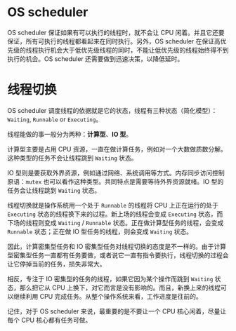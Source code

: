 # OS scheduler

OS scheduler 保证如果有可以执行的线程时，就不会让 CPU 闲着。并且它还要保证，所有可执行的线程都看起来在同时执行。另外，OS scheduler 在保证高优先级的线程执行机会大于低优先级线程的同时，不能让低优先级的线程始终得不到执行的机会。OS scheduler 还需要做到迅速决策，以降低延时。



# 线程切换

OS scheduler 调度线程的依据就是它的状态，线程有三种状态（简化模型）：`Waiting`, `Runnable` or `Executing`。

线程能做的事一般分为两种：**计算型**、**IO 型**。

计算型主要是占用 CPU 资源，一直在做计算任务，例如对一个大数做质数分解。这种类型的任务不会让线程跳到 `Waiting` 状态。

IO 型则是要获取外界资源，例如通过网络、系统调用等方式。内存同步访问控制原语：`mutex` 也可以看作这种类型。共同特点是需要等待外界资源就绪。IO 型的任务会让线程跳到 `Waiting` 状态。

线程切换就是操作系统用一个处于 `Runnable` 的线程将 CPU 上正在运行的处于 `Executing` 状态的线程换下来的过程。新上场的线程会变成 `Executing` 状态，而下场的线程则变成 `Waiting` / `Runnable` 状态。正在做计算型任务的线程，会变成 `Runnable` 状态；正在做 IO 型任务的线程，则会变成 `Waiting` 状态。

因此，计算密集型任务和 IO 密集型任务对线程切换的态度是不一样的。由于计算型密集型任务一直都有任务要做，或者说它一直有指令要执行，线程切换的过程会让它停掉当前的任务，损失非常大。

相反，专注于 IO 密集型的任务的线程，如果它因为某个操作而跳到 `Waiting` 状态，那么把它从 CPU 上换下，对它而言是没有影响的。而且，新换上来的线程可以继续利用 CPU 完成任务。从整个操作系统来看，工作进度是往前的。

记住，对于 OS scheduler 来说，最重要的是不要让一个 CPU 核心闲着，尽量让每个 CPU 核心都有任务可做。

